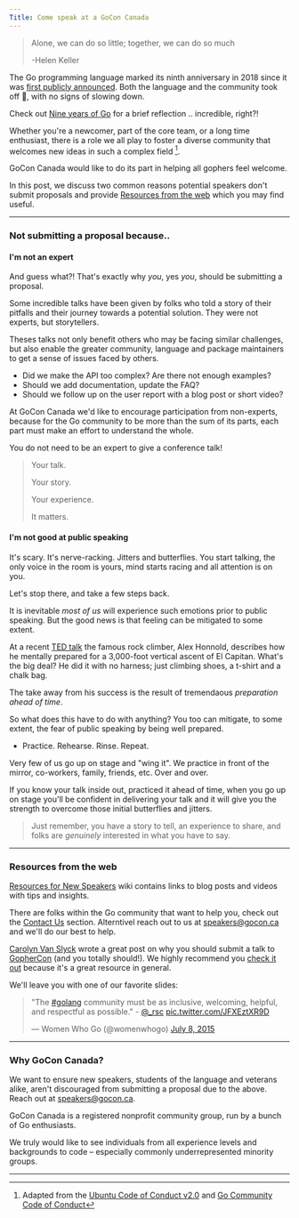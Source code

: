 ```yaml
---
Title: Come speak at a GoCon Canada
---
```


> Alone, we can do so little; together, we can do so much  
>
> -Helen Keller

The Go programming language marked its ninth anniversary in 2018 since it was [first publicly announced](https://opensource.googleblog.com/2009/11/hey-ho-lets-go.html). Both the language and the community took off  🛫, with no signs of slowing down. 

Check out [Nine years of Go](https://blog.golang.org/9years) for a brief reflection .. incredible, right?!

Whether you're a newcomer, part of the core team, or a long time enthusiast, there is a role we all play to foster a diverse community that welcomes new ideas in such a complex field [^1].

GoCon Canada would like to do its part in helping all gophers feel welcome.

In this post, we discuss two common reasons potential speakers don't submit proposals and provide [Resources from the web](#resources-from-the-web) which you may find useful.

---

### Not submitting a proposal because..

#### I'm not an expert

And guess what?! That's exactly why _you_, yes _you_, should be submitting a proposal.

Some incredible talks have been given by folks who told a story of their pitfalls and their journey towards a potential solution. They were not experts, but storytellers.

Theses talks not only benefit others who may be facing similar challenges, but also enable the greater community, language and package maintainers to get a sense of issues faced by others.

- Did we make the API too complex? Are there not enough examples?
- Should we add documentation, update the FAQ? 
- Should we follow up on the user report with a blog post or short video?

At GoCon Canada we'd like to encourage participation from non-experts, because for the Go community to be more than the sum of its parts, each part must make an effort to understand the whole.

You do not need to be an expert to give a conference talk! 

> Your talk.
>
> Your story.
>
> Your experience.
>
> It matters.

#### I'm not good at public speaking

It's scary. It's nerve-racking. Jitters and butterflies. You start talking, the only voice in the room is yours, mind starts racing and all attention is on you.

Let's stop there, and take a few steps back.

It is inevitable _most of us_ will experience such emotions prior to public speaking. But the good news is that feeling can be mitigated to some extent.

At a recent [TED talk](https://www.ted.com/talks/alex_honnold_how_i_climbed_a_3_000_foot_vertical_cliff_without_ropes?language=en) the famous rock climber, Alex Honnold, describes how he mentally prepared for a 3,000-foot vertical ascent of El Capitan. What's the big deal? He did it with no harness; just climbing shoes, a t-shirt and a chalk bag.

The take away from his success is the result of tremendaous _preparation ahead of time_.

So what does this have to do with anything? You too can mitigate, to some extent, the fear of public speaking by being well prepared.

- Practice. Rehearse. Rinse. Repeat. 

Very few of us go up on stage and "wing it". We practice in front of the mirror, co-workers, family, friends, etc. Over and over.

If you know your talk inside out, practiced it ahead of time, when you go up on stage you'll be confident in delivering your talk and it will give you the strength to overcome those initial butterflies and jitters. 

> Just remember, you have a story to tell, an experience to share, and folks are _genuinely_ interested in what you have to say.

---

### Resources from the web

[Resources for New Speakers](https://github.com/golang/go/wiki/NewSpeakers) wiki contains links to blog posts and videos with tips and insights. 

There are folks within the Go community that want to help you, check out the [Contact Us](https://github.com/golang/go/wiki/NewSpeakers#contact-us) section. Alterntivel reach out to us at speakers@gocon.ca and we'll do our best to help.

[Carolyn Van Slyck](https://twitter.com/carolynvs) wrote a great post on why you should submit a talk to [GopherCon](https://www.gophercon.com/) (and you totally should!). We highly recommend you [check it out](https://carolynvanslyck.com/blog/2018/12/talk-at-gophercon/) because it's a great resource in general.

We'll leave you with one of our favorite slides:

<blockquote class="twitter-tweet tw-align-center" data-lang="en"><p lang="en" dir="ltr">&quot;The <a href="https://twitter.com/hashtag/golang?src=hash&amp;ref_src=twsrc%5Etfw">#golang</a> community must be as inclusive, welcoming, helpful, and respectful as possible.&quot; - <a href="https://twitter.com/_rsc?ref_src=twsrc%5Etfw">@_rsc</a> <a href="http://t.co/JFXEztXR9D">pic.twitter.com/JFXEztXR9D</a></p>&mdash; Women Who Go (@womenwhogo) <a href="https://twitter.com/womenwhogo/status/618799613219246080?ref_src=twsrc%5Etfw">July 8, 2015</a></blockquote>
<script async src="https://platform.twitter.com/widgets.js" charset="utf-8"></script>

---

### Why GoCon Canada?

We want to ensure new speakers, students of the language and veterans alike, aren't discouraged from submitting a proposal due to the above. Reach out at speakers@gocon.ca.

GoCon Canada is a registered nonprofit community group, run by a bunch of Go enthusiasts.

We truly would like to see individuals from all experience levels and backgrounds to code – especially commonly underrepresented minority groups.

---

[^1]: Adapted from the [Ubuntu Code of Conduct v2.0](https://www.ubuntu.com/community/code-of-conduct) and [Go Community Code of Conduct](https://golang.org/conduct)
